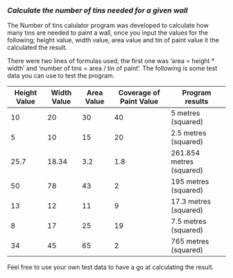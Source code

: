 ### ***Calculate the number of tins needed for a given wall***

The Number of tins calulator program was developed to calculate how many tins are needed to paint a wall, once you input the values for the following; height value, width value, area value and tin of paint value it the calculated the result. 

 There were two lines of formulas used; the first one was ‘area = height * width’ and ‘number of tins = area / tin of paint’.  The following is some test data you can use to test the program.

| Height Value | Width Value | Area Value | Coverage of Paint Value | Program results          |
| ------------ | ----------- | ---------- | ----------------------- | ------------------------ |
| 10           | 20          | 30         | 40                      | 5 metres (squared)       |
| 5            | 10          | 15         | 20                      | 2.5 metres (squared)     |
| 25.7         | 18.34       | 3.2        | 1.8                     | 261.854 metres (squared) |
| 50           | 78          | 43         | 2                       | 195 metres (squared)     |
| 13           | 12          | 11         | 9                       | 17.3 metres (squared)    |
| 8            | 17          | 25         | 19                      | 7.5 metres (squared)     |
| 34           | 45          | 65         | 2                       | 765 metres (squared)     |


Feel free to use your own test data to have a go at calculating the result.

